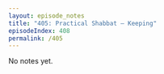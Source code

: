```yaml
---
layout: episode_notes
title: "405: Practical Shabbat — Keeping"
episodeIndex: 408
permalink: /405
---
```

No notes yet.
